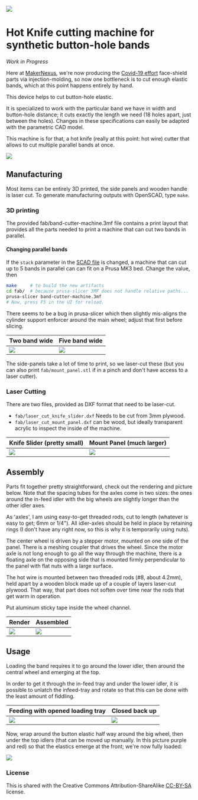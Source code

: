 ![](img/hot-snipper.png)

# Hot Knife cutting machine for synthetic button-hole bands

*Work in Progress*

Here at [MakerNexus], we're now producing the [Covid-19 effort][FaceShields]
face-shield parts via injection-molding, so now one bottleneck is to cut
enough elastic bands, which at this point happens entirely by hand.

This device helps to cut button-hole elastic.

It is specialized to work with the particular band we have in width
and button-hole distance; it cuts exactly the length we need (18 holes apart,
just between the holes). Changes in these specifications can easily be
adapted with the parametric CAD model.

This machine is for that, a hot knife (really at this point: hot wire) cutter
that allows to cut multiple parallel bands at once.

[![](img/yt-thumb.jpg)](http://www.youtube.com/watch?v=dfniXM3w2Yc "Animation")

## Manufacturing
Most items can be entirely 3D printed, the side panels and wooden handle
is laser cut. To generate manufacturing outputs with OpenSCAD, type `make`.

### 3D printing
The provided fab/band-cutter-machine.3mf file contains a print layout that
provides all the parts needed to print a machine that can cut two bands in
parallel.

#### Changing parallel bands
If the `stack` parameter in the [SCAD file](./band-cutter-machine.scad#L7)
is changed, a machine that can cut up to 5 bands in parallel can can fit on
a Prusa MK3 bed.
Change the value, then

```bash
make     # to build the new artifacts
cd fab/  # because prusa-slicer 3MF does not handle relative paths...
prusa-slicer band-cutter-machine.3mf
# Now, press F5 in the UI for reload.
```

There seems to be a bug in prusa-slicer which then slightly mis-aligns the
cylinder support enforcer around the main wheel; adjust that first before
slicing.

 Two band wide                      | Five band wide
------------------------------------|------------------------------------
![](img/two-band-machine-slice.png) | ![](img/five-band-machine-slice.png)

The side-panels take a lot of time to print, so we laser-cut these (but
you can also print `fab/mount_panel.stl` if in a pinch and don't have access
to a laser cutter).

### Laser Cutting

There are two files, provided as DXF format that need to be laser-cut.

  * `fab/laser_cut_knife_slider.dxf` Needs to be cut from 3mm plywood.
  * `fab/laser_cut_mount_panel.dxf` can be wood, but ideally transparent
    acrylic to inspect the inside of the machine.

 Knife Slider (pretty small)        | Mount Panel (much larger)
------------------------------------|------------------------------------
![](img/laser_cut_knife_slider.png) | ![](img/laser_cut_mount_panel.png)

## Assembly

Parts fit together pretty straightforward, check out the rendering and
picture below. Note that the spacing tubes for the axles come in two sizes:
the ones around the in-feed idler with the big wheels are slightly longer than
the other idler axes.

As 'axles', I am using easy-to-get threaded rods, cut to length (whatever
is easy to get; 6mm or 1/4").
All idler-axles should be held in place by retaining rings (I don't have any
right now, so this is why it is temporarily using nuts).

The center wheel is driven by a stepper motor, mounted on one side of the
panel. There is a meshing coupler that drives the wheel. Since the motor
axle is not long enough to go all the way through the machine, there is a
floating axle on the opposing side that is mounted firmly perpendicular to
the panel with flat nuts with a large surface.

The hot wire is mounted between two threaded rods (#8, about 4.2mm), held
apart by a wooden block made up of a couple of layers laser-cut plywood. That
way, that part does not soften over time near the rods that get warm in
operation.

Put aluminum sticky tape inside the wheel channel.


 Render                     | Assembled
----------------------------|-----------------------
![](img/machine-render.png) | ![](img/assembled.jpg)


## Usage

Loading the band requires it to go around the lower idler, then around the
central wheel and emerging at the top.

In order to get it through the in-feed tray and under the lower idler, it
is possible to unlatch the infeed-tray and rotate so that this can be done
with the least amount of fiddling.

 Feeding with opened loading tray        | Closed back up
-----------------------------------------|----------------
![](img/loading-process.jpg)             | ![](img/loading-bay-closed.jpg)

Now, wrap around the button elastic half way around the big wheel, then
under the top idlers (that can be moved up manually. In this picture purple
and red) so that the elastics emerge at the front; we're now fully loaded:

![](img/front-view.jpg)

### License

This is shared with the Creative Commons Attribution-ShareAlike [CC-BY-SA]
license.

[MakerNexus]: https://makernexus.com/
[FaceShields]: https://www.covidshieldnexus.org/
[CC-BY-SA]: https://creativecommons.org/licenses/by-sa/4.0/